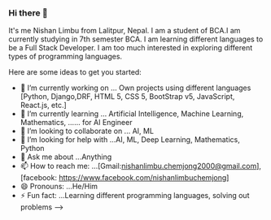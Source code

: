 ### Hi there 👋

It's me Nishan Limbu from Lalitpur, Nepal. I am a student of BCA.I am currently studying in 7th semester BCA. I am learning different languages to be a Full Stack Developer.
I am too much interested in exploring different types of programming languages.

Here are some ideas to get you started:

- 🔭 I’m currently working on ... Own projects using different languages  [Python, Django,DRF, HTML 5, CSS 5, BootStrap v5, JavaScript, React.js, etc.]
- 🌱 I’m currently learning ... Artificial Intelligence, Machine Learning, Mathematics, ...... for AI Engineer
- 👯 I’m looking to collaborate on ... AI, ML
- 🤔 I’m looking for help with ...AI, ML, Deep Learning, Mathematics, Python
- 💬 Ask me about ...Anything 
- 📫 How to reach me: ...[Gmail:nishanlimbu.chemjong2000@gmail.com], [facebook: https://www.facebook.com/nishanlimbuchemjong]
- 😄 Pronouns: ...He/Him
- ⚡ Fun fact: ...Learning different programming languages, solving out problems
-->
